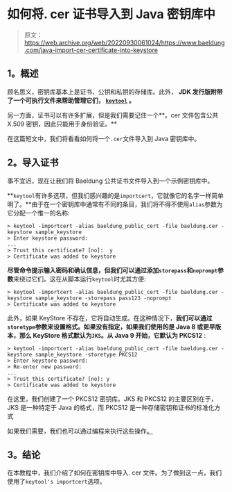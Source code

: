 # 如何将. cer 证书导入到 Java 密钥库中

> 原文：<https://web.archive.org/web/20220930061024/https://www.baeldung.com/java-import-cer-certificate-into-keystore>

## **1。概述**

顾名思义，密钥库基本上是证书、公钥和私钥的存储库。此外， **JDK 发行版附带了一个可执行文件来帮助管理它们， [`keytool`](/web/20221103142804/https://www.baeldung.com/keytool-intro) 。**

另一方面，证书可以有许多扩展，但是我们需要记住一个**。cer 文件包含公共 X.509 密钥，因此只能用于身份验证。**

在这篇短文中，我们将看看如何将一个`.cer`文件导入到 Java 密钥库中。

## **2。导入证书**

事不宜迟，现在让我们将 Baeldung 公共证书文件导入到一个示例密钥库中。

**`keytool`有许多选项，但我们感兴趣的是`importcert`，它就像它的名字一样简单明了。**由于在一个密钥库中通常有不同的条目，我们将不得不使用`alias`参数为它分配一个惟一的名称:

```
> keytool -importcert -alias baeldung_public_cert -file baeldung.cer -keystore sample_keystore
> Enter keystore password:
...
> Trust this certificate? [no]:  y
> Certificate was added to keystore 
```

**尽管命令提示输入密码和确认信息，但我们可以通过添加`storepass`和`noprompt`参数**来绕过它们。这在从脚本运行`keytool`时尤其方便:

```
> keytool -importcert -alias baeldung_public_cert -file baeldung.cer -keystore sample_keystore -storepass pass123 -noprompt
> Certificate was added to keystore
```

此外，如果 KeyStore 不存在，它将自动生成。在这种情况下，**我们可以通过`storetype`参数来设置格式。如果没有指定，如果我们使用的是 Java 8 或更早版本，那么 KeyStore 格式默认为`JKS`。从 Java 9 开始，它默认为 PKCS12** :

```
> keytool -importcert -alias baeldung_public_cert -file baeldung.cer -keystore sample_keystore -storetype PKCS12
> Enter keystore password:
> Re-enter new password:
...
> Trust this certificate? [no]: y
> Certificate was added to keystore 
```

在这里，我们创建了一个 PKCS12 密钥库。JKS 和 PKCS12 的主要区别在于，JKS 是一种特定于 Java 的格式，而 PKCS12 是一种存储密钥和证书的标准化方式

如果我们需要，我们也可以通过编程来执行这些操作[。](/web/20221103142804/https://www.baeldung.com/java-keystore)

## **3。结论**

在本教程中，我们介绍了如何在密钥库中导入. cer 文件。为了做到这一点，我们使用了`keytool's importcert`选项。